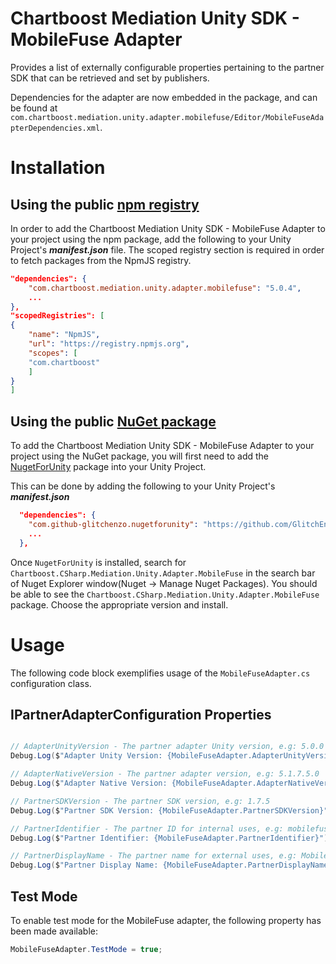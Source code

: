 # Chartboost Mediation Unity SDK - MobileFuse Adapter

Provides a list of externally configurable properties pertaining to the partner SDK that can be retrieved and set by publishers. 

Dependencies for the adapter are now embedded in the package, and can be found at `com.chartboost.mediation.unity.adapter.mobilefuse/Editor/MobileFuseAdapterDependencies.xml`.

# Installation

## Using the public [npm registry](https://www.npmjs.com/search?q=com.chartboost.mediation.unity.adapter.mobilefuse)

In order to add the Chartboost Mediation Unity SDK - MobileFuse Adapter to your project using the npm package, add the following to your Unity Project's ***manifest.json*** file. The scoped registry section is required in order to fetch packages from the NpmJS registry.

```json
"dependencies": {
    "com.chartboost.mediation.unity.adapter.mobilefuse": "5.0.4",
    ...
},
"scopedRegistries": [
{
    "name": "NpmJS",
    "url": "https://registry.npmjs.org",
    "scopes": [
    "com.chartboost"
    ]
}
]
```
## Using the public [NuGet package](https://www.nuget.org/packages/Chartboost.CSharp.Mediation.Unity.Adapter.MobileFuse)

To add the Chartboost Mediation Unity SDK - MobileFuse Adapter to your project using the NuGet package, you will first need to add the [NugetForUnity](https://github.com/GlitchEnzo/NuGetForUnity) package into your Unity Project.

This can be done by adding the following to your Unity Project's ***manifest.json***

```json
  "dependencies": {
    "com.github-glitchenzo.nugetforunity": "https://github.com/GlitchEnzo/NuGetForUnity.git?path=/src/NuGetForUnity",
    ...
  },
```

Once <code>NugetForUnity</code> is installed, search for `Chartboost.CSharp.Mediation.Unity.Adapter.MobileFuse` in the search bar of Nuget Explorer window(Nuget -> Manage Nuget Packages).
You should be able to see the `Chartboost.CSharp.Mediation.Unity.Adapter.MobileFuse` package. Choose the appropriate version and install.

# Usage
The following code block exemplifies usage of the `MobileFuseAdapter.cs` configuration class.

## IPartnerAdapterConfiguration Properties

```csharp

// AdapterUnityVersion - The partner adapter Unity version, e.g: 5.0.0
Debug.Log($"Adapter Unity Version: {MobileFuseAdapter.AdapterUnityVersion}");

// AdapterNativeVersion - The partner adapter version, e.g: 5.1.7.5.0
Debug.Log($"Adapter Native Version: {MobileFuseAdapter.AdapterNativeVersion}");

// PartnerSDKVersion - The partner SDK version, e.g: 1.7.5
Debug.Log($"Partner SDK Version: {MobileFuseAdapter.PartnerSDKVersion}");

// PartnerIdentifier - The partner ID for internal uses, e.g: mobilefuse
Debug.Log($"Partner Identifier: {MobileFuseAdapter.PartnerIdentifier}");

// PartnerDisplayName - The partner name for external uses, e.g: MobileFuse
Debug.Log($"Partner Display Name: {MobileFuseAdapter.PartnerDisplayName}");
```

## Test Mode
To enable test mode for the MobileFuse adapter, the following property has been made available:

```csharp
MobileFuseAdapter.TestMode = true;
```